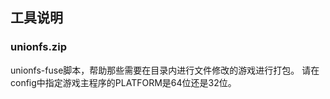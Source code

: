 ## 工具说明

### unionfs.zip

unionfs-fuse脚本，帮助那些需要在目录内进行文件修改的游戏进行打包。
请在config中指定游戏主程序的PLATFORM是64位还是32位。

